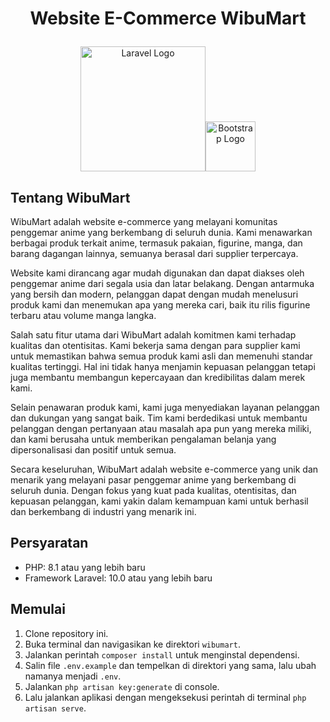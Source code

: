 <h1><p align=center>Website E-Commerce WibuMart<br></p></h1>
<p align=center><a href="https://laravel.com" target="_blank"><img src="https://raw.githubusercontent.com/laravel/art/master/logo-lockup/5%20SVG/2%20CMYK/1%20Full%20Color/laravel-logolockup-cmyk-red.svg" width="200" alt="Laravel Logo"></a><a href"https://getbootstrap.com/" target="_blank"><img src="https://getbootstrap.com/docs/5.3/assets/brand/bootstrap-logo-shadow.png" width="80" alt="Bootstrap Logo"></a></a>

## Tentang WibuMart

WibuMart adalah website e-commerce yang melayani komunitas penggemar anime yang berkembang di seluruh dunia. Kami menawarkan berbagai produk terkait anime, termasuk pakaian, figurine, manga, dan barang dagangan lainnya, semuanya berasal dari supplier terpercaya.

Website kami dirancang agar mudah digunakan dan dapat diakses oleh penggemar anime dari segala usia dan latar belakang. Dengan antarmuka yang bersih dan modern, pelanggan dapat dengan mudah menelusuri produk kami dan menemukan apa yang mereka cari, baik itu rilis figurine terbaru atau volume manga langka.

Salah satu fitur utama dari WibuMart adalah komitmen kami terhadap kualitas dan otentisitas. Kami bekerja sama dengan para supplier kami untuk memastikan bahwa semua produk kami asli dan memenuhi standar kualitas tertinggi. Hal ini tidak hanya menjamin kepuasan pelanggan tetapi juga membantu membangun kepercayaan dan kredibilitas dalam merek kami.

Selain penawaran produk kami, kami juga menyediakan layanan pelanggan dan dukungan yang sangat baik. Tim kami berdedikasi untuk membantu pelanggan dengan pertanyaan atau masalah apa pun yang mereka miliki, dan kami berusaha untuk memberikan pengalaman belanja yang dipersonalisasi dan positif untuk semua.

Secara keseluruhan, WibuMart adalah website e-commerce yang unik dan menarik yang melayani pasar penggemar anime yang berkembang di seluruh dunia. Dengan fokus yang kuat pada kualitas, otentisitas, dan kepuasan pelanggan, kami yakin dalam kemampuan kami untuk berhasil dan berkembang di industri yang menarik ini.

## Persyaratan

- PHP: 8.1 atau yang lebih baru
- Framework Laravel: 10.0 atau yang lebih baru

## Memulai

1. Clone repository ini.
2. Buka terminal dan navigasikan ke direktori `wibumart`.
3. Jalankan perintah `composer install` untuk menginstal dependensi.
4. Salin file `.env.example` dan tempelkan di direktori yang sama, lalu ubah namanya menjadi `.env`.
5. Jalankan `php artisan key:generate` di console.
6. Lalu jalankan aplikasi dengan mengeksekusi perintah di terminal `php artisan serve`.
